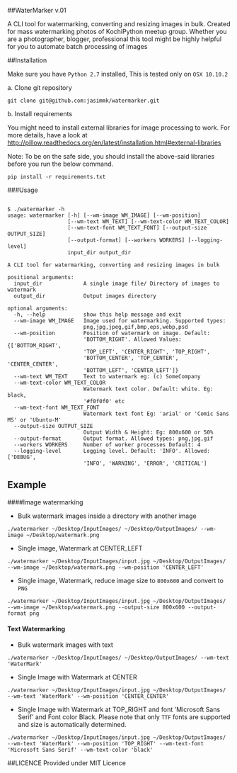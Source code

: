 ##WaterMarker v.01

A CLI tool for watermarking, converting and resizing images in bulk.  Created for mass watermarking  photos of KochiPython meetup group.  Whether you are a photographer, blogger, professional  this tool might be highly helpful for you to automate batch processing of images

##Installation

Make sure you have `Python 2.7` installed, This is tested only on `OSX 10.10.2`

a.  Clone git repository

```
git clone git@github.com:jasimmk/watermarker.git
```
b. Install requirements

You might need to install external libraries for image processing to work. For more details, have a look at http://pillow.readthedocs.org/en/latest/installation.html#external-libraries

Note: To be on the safe side, you should install the above-said libraries before you run the below command.

```
pip install -r requirements.txt
```

###Usage


```

$ ./watermarker -h
usage: watermarker [-h] [--wm-image WM_IMAGE] [--wm-position]
                   [--wm-text WM_TEXT] [--wm-text-color WM_TEXT_COLOR]
                   [--wm-text-font WM_TEXT_FONT] [--output-size OUTPUT_SIZE]
                   [--output-format] [--workers WORKERS] [--logging-level]
                   input_dir output_dir

A CLI tool for watermarking, converting and resizing images in bulk

positional arguments:
  input_dir             A single image file/ Directory of images to watermark
  output_dir            Output images directory

optional arguments:
  -h, --help            show this help message and exit
  --wm-image WM_IMAGE   Image used for watermarking. Supported types:
                        png,jpg,jpeg,gif,bmp,eps,webp,psd
  --wm-position         Position of watermark on image. Default:
                        'BOTTOM_RIGHT'. Allowed Values: {['BOTTOM_RIGHT',
                        'TOP_LEFT', 'CENTER_RIGHT', 'TOP_RIGHT',
                        'BOTTOM_CENTER', 'TOP_CENTER', 'CENTER_CENTER',
                        'BOTTOM_LEFT', 'CENTER_LEFT']}
  --wm-text WM_TEXT     Text to watermark eg: (c) SomeCompany
  --wm-text-color WM_TEXT_COLOR
                        Watermark text color. Default: white. Eg: black,
                        '#f0f0f0' etc
  --wm-text-font WM_TEXT_FONT
                        Watermark text font Eg: 'arial' or 'Comic Sans MS' or 'Ubuntu-M'
  --output-size OUTPUT_SIZE
                        Output Width & Height: Eg: 800x600 or 50%
  --output-format       Output format. Allowed types: png,jpg,gif
  --workers WORKERS     Number of worker processes Default: 4
  --logging-level       Logging level. Default: 'INFO'. Allowed: ['DEBUG',
                        'INFO', 'WARNING', 'ERROR', 'CRITICAL']
```

## Example

####Image watermarking
- Bulk watermark images inside a directory with another image

```
./watermarker ~/Desktop/InputImages/ ~/Desktop/OutputImages/ --wm-image ~/Desktop/watermark.png
```

- Single image, Watermark at CENTER_LEFT

```
./watermarker ~/Desktop/InputImages/input.jpg ~/Desktop/OutputImages/ --wm-image ~/Desktop/watermark.png --wm-position 'CENTER_LEFT'
```

- Single image, Watermark, reduce image size to `800x600` and convert to `PNG`

```
./watermarker ~/Desktop/InputImages/input.jpg ~/Desktop/OutputImages/ --wm-image ~/Desktop/watermark.png --output-size 800x600 --output-format png
```

#### Text Watermarking
- Bulk watermark images with text

```
./watermarker ~/Desktop/InputImages/ ~/Desktop/OutputImages/ --wm-text 'WaterMark'
```

- Single Image with Watermark at CENTER

```
./watermarker ~/Desktop/InputImages/input.jpg ~/Desktop/OutputImages/ --wm-text 'WaterMark' --wm-position 'CENTER_CENTER'
```

- Single Image with Watermark at TOP_RIGHT and font  'Microsoft Sans Serif' and Font color Black. Please note that only  `TTF` fonts are supported and size is automatically determined.

```
./watermarker ~/Desktop/InputImages/input.jpg ~/Desktop/OutputImages/ --wm-text 'WaterMark' --wm-position 'TOP_RIGHT' --wm-text-font 'Microsoft Sans Serif' --wm-text-color 'black'
```


##LICENCE
Provided under MIT Licence
